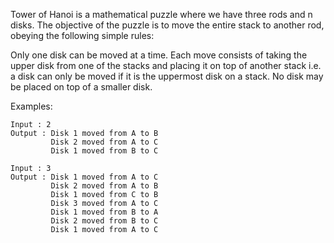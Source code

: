 Tower of Hanoi is a mathematical puzzle where we have three rods and n disks. The objective of the puzzle is to move the entire stack to another rod, obeying the following simple rules: 

Only one disk can be moved at a time.
Each move consists of taking the upper disk from one of the stacks and placing it on top of another stack i.e. a disk can only be moved if it is the uppermost disk on a stack.
No disk may be placed on top of a smaller disk.

Examples: 
 
```
Input : 2
Output : Disk 1 moved from A to B
         Disk 2 moved from A to C
         Disk 1 moved from B to C
```

```
Input : 3
Output : Disk 1 moved from A to C
         Disk 2 moved from A to B
         Disk 1 moved from C to B
         Disk 3 moved from A to C
         Disk 1 moved from B to A
         Disk 2 moved from B to C
         Disk 1 moved from A to C
```
 
